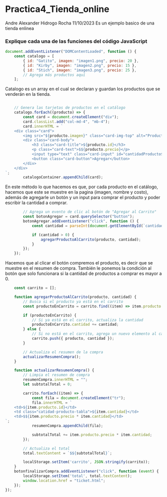 # Practica4_Tienda_online
Andre Alexander Hidrogo Rocha 11/10/2023 Es un ejemplo basico de una tienda enlinea

### Explique cada una de las funciones del código JavaScript
``` javascript
document.addEventListener("DOMContentLoaded", function () {
    const catalogo = [
        { id: "Gatito", imagen: "imagen1.png", precio: 20 },
        { id: "Kirby", imagen: "imagen2.png", precio: 15 },
        { id: "Stich", imagen: "imagen3.png", precio: 25 },
        // Agrega más productos aquí
    ];
```
Catalogo es un array en el cual se declaran y guardan los productos que se venderán en la tienda.
``` javascript

    // Genera las tarjetas de productos en el catálogo
    catalogo.forEach((producto) => {
        const card = document.createElement("div");
        card.classList.add("col-md-4", "mb-4");
        card.innerHTML = `
    <div class="card">
        <img src="${producto.imagen}" class="card-img-top" alt="Producto ${producto.id}">
        <div class="card-body">
            <h3 class="card-title">${producto.id}</h3>
            <p class="card-text">$${producto.precio}</p>
            <input type="text" class="card-input" id="cantidadProducto${producto.id}" placeholder="Ingresa la cantidad"/>
            <button class="card-button">Agregar</button>
        </div>
    </div>
`;
        catalogoContainer.appendChild(card);
```
En este método lo que hacemos es que, por cada producto en el catálogo, hacemos que este se muestre en la pagina (imagen, nombre y costo), además de agregarle un botón y un input para comprar el producto y poder escribir la cantidad a comprar.
``` javascript
        // Agrega un evento de clic al botón de "Agregar al Carrito"
        const botonAgregar = card.querySelector("button");
        botonAgregar.addEventListener("click", function () {
            const cantidad = parseInt(document.getElementById(`cantidadProducto${producto.id}`).value);

            if (cantidad > 0) {
                agregarProductoAlCarrito(producto, cantidad);
            }
        });
    });
```
Hacemos que al clicar el botón compremos el producto, es decir que se muestre en el resumen de compra. También le ponemos la condición al botón que solo funcionara si la cantidad de productos a comprar es mayor a 0.
``` javascript
    const carrito = [];

    function agregarProductoAlCarrito(producto, cantidad) {
        // Busca si el producto ya está en el carrito
        const productoEnCarrito = carrito.find((item) => item.producto.id === producto.id);

        if (productoEnCarrito) {
            // Si ya está en el carrito, actualiza la cantidad
            productoEnCarrito.cantidad += cantidad;
        } else {
            // Si no está en el carrito, agrega un nuevo elemento al carrito
            carrito.push({ producto, cantidad });
        }

        // Actualiza el resumen de la compra
        actualizarResumenCompra();
    }
```

``` javascript
    function actualizarResumenCompra() {
        // Limpia el resumen de compra
        resumenCompra.innerHTML = "";
        let subtotalTotal = 0;

        carrito.forEach((item) => {
            const fila = document.createElement("tr");
            fila.innerHTML = `
    <td>${item.producto.id}</td>
    <td class="catidad-producto-tabla">${item.cantidad}</td>
    <td>$${item.producto.precio * item.cantidad}</td>
`;
            resumenCompra.appendChild(fila);

            subtotalTotal += item.producto.precio * item.cantidad;
        });

        // Actualiza el total
        total.textContent = `$${subtotalTotal}`;

        localStorage.setItem('carrito', JSON.stringify(carrito));
    }
    botonfinalizarCompra.addEventListener("click", function (event) {
        localStorage.setItem('total', total.textContent);
        window.location.href = "ticket.html";
    });
});

```
